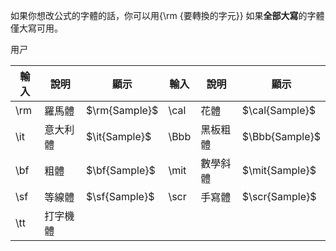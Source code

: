 如果你想改公式的字體的話，你可以用{\\rm {要轉換的字元}}
如果**全部大寫**的字體僅大寫可用。

用ㄕ

| 輸入  | 說明   | 顯示            | 輸入    | 說明    | 顯示              |
| --- | ---- | ------------- | ----- | ----- | --------------- |
| \rm | 羅馬體  | $\rm{Sample}$ | \cal  | 花體    | $\cal{Sample}$  |
| \it | 意大利體 | $\it{Sample}$ | \Bbb  | 黑板粗體  | $\Bbb{Sample}$  |
| \bf | 粗體   | $\bf{Sample}$ | \mit  | 數學斜體  | $\mit{Sample}$  |
| \sf | 等線體  | $\sf{Sample}$ | \scr  | 手寫體   | $\scr{Sample}$  |
| \tt | 打字機體 
